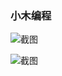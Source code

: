###  小木编程

![截图](https://raw.githubusercontent.com/wosxieez/XiaoMuCoder/dev/screen1.jpg)

![截图](https://raw.githubusercontent.com/wosxieez/XiaoMuCoder/dev/screen2.jpg)